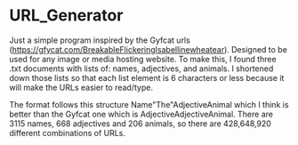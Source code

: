 # URL_Generator
Just a simple program inspired by the Gyfcat urls (https://gfycat.com/BreakableFlickeringIsabellinewheatear). Designed to be used for any image or media hosting website.
To make this, I found three .txt documents with lists of: names, adjectives, and animals. I shortened down those lists so that each list element is 6 characters or less because it will make the URLs easier to read/type.

The format follows this structure Name"The"AdjectiveAnimal which I think is better than the Gyfcat one which is AdjectiveAdjectiveAnimal. There are 3115 names, 668 adjectives and 206 animals, so there are 428,648,920 different combinations of URLs.
